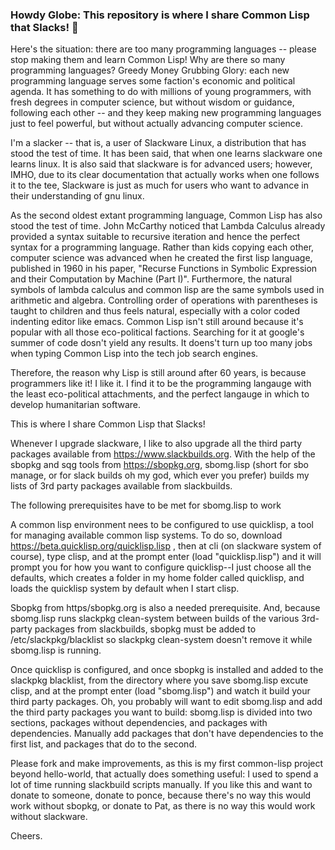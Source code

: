 ### Howdy Globe:  This repository is where I share Common Lisp that Slacks! 👋
<!--
**slac-in-the-box/slac-in-the-box** is a ✨ _special_ ✨ repository because its `README.md` (this file) appears on your GitHub profile.
Here are some ideas to get you started:
- 🔭 I’m currently working on ...
- 🌱 I’m currently learning ...
- 👯 I’m looking to collaborate on ...
- 🤔 I’m looking for help with ...
- 💬 Ask me about ...
- 📫 How to reach me: ...
- 😄 Pronouns: ...
- ⚡ Fun fact: ...
-->
Here's the situation:  there are too many programming languages -- please stop making them and learn Common Lisp! Why are there so many programming languages?  Greedy Money Grubbing Glory:  each new programming language serves some faction's economic and political agenda.  It has something to do with millions of young programmers, with fresh degrees in computer science, but without wisdom or guidance, following each other -- and they keep making new programming languages just to feel powerful, but without actually advancing computer science.    

I'm a slacker -- that is, a user of Slackware Linux, a distribution that has stood the test of time.  It has been said, that when one learns slackware one learns linux.  It is also said that slackware is for advanced users; however, IMHO, due to its clear documentation that actually works when one follows it to the tee, Slackware is just as much for users who want to advance in their understanding of gnu linux.  

As the second oldest extant programming language, Common Lisp has also stood the test of time.  John McCarthy noticed that Lambda Calculus already provided a syntax suitable to recursive iteration and hence the perfect syntax for a programming language.  Rather than kids copying each other, computer science was advanced when he created the first lisp language, published in 1960 in his paper, "Recurse Functions in Symbolic Expression and their Computation by Machine (Part I)".  Furthermore, the natural symbols of lambda calculus and common lisp are the same symbols used in arithmetic and algebra.  Controlling order of operations with parentheses is taught to children and thus feels natural, especially with a color coded indenting editor like emacs.  Common Lisp isn't still around because it's popular with all those eco-political factions.  Searching for it at google's summer of code dosn't yield any results.  It doens't turn up too many jobs when typing Common Lisp into the tech job search engines.  

Therefore, the reason why Lisp is still around after 60 years, is because programmers like it!  I like it.  I find it to be the programming langauge with the least eco-political attachments, and the perfect langauge in which to develop humanitarian software.

This is where I share Common Lisp that Slacks!  

Whenever I upgrade slackware, I like to also upgrade all the third party packages available from https://www.slackbuilds.org.  With the help of the sbopkg and sqg tools from https://sbopkg.org, sbomg.lisp (short for sbo manage, or for slack builds oh my god, which ever you prefer) builds my lists of 3rd party packages available from slackbuilds.  

The following prerequisites have to be met for sbomg.lisp to work

A common lisp environment nees to be configured to use quicklisp, a tool for managing available common lisp systems.  To do so, download https://beta.quicklisp.org/quicklisp.lisp , then at cli (on slackware system of course), type clisp, and at the prompt enter (load "quicklisp.lisp") and it will prompt you for how you want to configure quicklisp--I just choose all the defaults, which creates a folder in my home folder called quicklisp, and loads the quicklisp system by default when I start clisp.

Sbopkg from https/sbopkg.org is also a needed prerequisite.  And, because sbomg.lisp runs slackpkg clean-system between builds of the various 3rd-party packages from slackbuilds, sbopkg must be added to /etc/slackpkg/blacklist so slackpkg clean-system doesn't remove it while sbomg.lisp is running.

Once quicklisp is configured, and once sbopkg is installed and added to the slackpkg blacklist, from the directory where you save sbomg.lisp excute clisp, and at the prompt enter (load "sbomg.lisp") and watch it build your third party packages.  Oh, you probably will want to edit sbomg.lisp and add the third party packages you want to build:  sbomg.lisp is divided into two sections, packages without dependencies, and packages with dependencies.  Manually add packages that don't have dependencies to the first list, and packages that do to the second.

Please fork and make improvements, as this is my first common-lisp project beyond hello-world, that actually does something useful:  I used to spend a lot of time running slackbuild scripts manually.  If you like this and want to donate to someone, donate to ponce, because there's no way this would work without sbopkg, or donate to Pat, as there is no way this would work without slackware.

Cheers.
